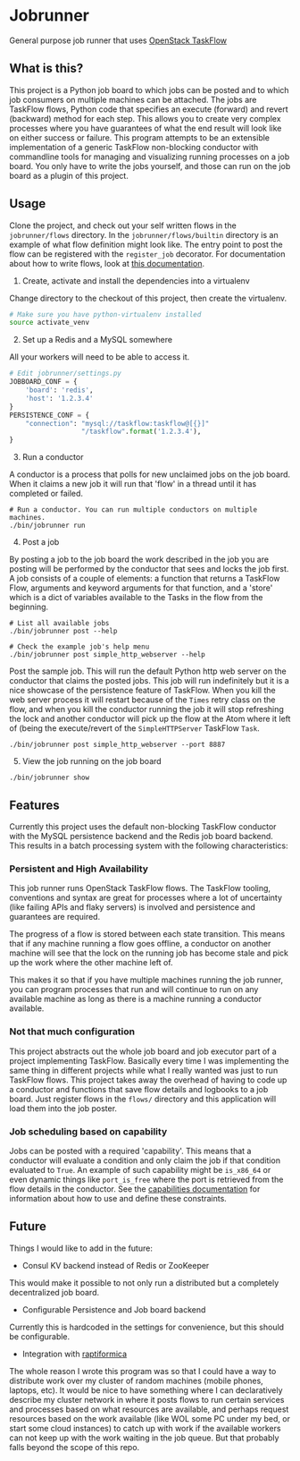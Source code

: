 Jobrunner
=========

General purpose job runner that uses [OpenStack TaskFlow](https://wiki.openstack.org/wiki/TaskFlow)

## What is this?

This project is a Python job board to which jobs can be posted and to which job consumers
on multiple machines can be attached. The jobs are TaskFlow flows, Python code that specifies
an execute (forward) and revert (backward) method for each step. This allows you to create very
complex processes where you have guarantees of what the end result will look like on either
success or failure. This program attempts to be an extensible implementation of a generic
TaskFlow non-blocking conductor with commandline tools for managing and visualizing running
processes on a job board. You only have to write the jobs yourself, and those can run on the
job board as a plugin of this project.

## Usage

Clone the project, and check out your self written flows in the `jobrunner/flows` directory.
In the `jobrunner/flows/builtin` directory is an example of what flow definition might look
like. The entry point to post the flow can be registered with the `register_job` decorator.
For documentation about how to write flows, look at [this documentation](https://github.com/vdloo/jobrunner/blob/master/docs/writing_flows_and_registering_jobs.md).

1. Create, activate and install the dependencies into a virtualenv

Change directory to the checkout of this project, then create the virtualenv.

```sh
# Make sure you have python-virtualenv installed
source activate_venv
```

2. Set up a Redis and a MySQL somewhere

All your workers will need to be able to access it.

```python
# Edit jobrunner/settings.py
JOBBOARD_CONF = {
    'board': 'redis',
    'host': '1.2.3.4'
}
PERSISTENCE_CONF = {
    "connection": "mysql://taskflow:taskflow@[{}]"
                  "/taskflow".format('1.2.3.4'),
}
```

3. Run a conductor

A conductor is a process that polls for new unclaimed jobs on the job board. When it
claims a new job it will run that 'flow' in a thread until it has completed or failed.

```
# Run a conductor. You can run multiple conductors on multiple machines.
./bin/jobrunner run
```

4. Post a job

By posting a job to the job board the work described in the job you are posting will
be performed by the conductor that sees and locks the job first. A job consists of
a couple of elements: a function that returns a TaskFlow Flow, arguments and keyword
arguments for that function, and a 'store' which is a dict of variables available
to the Tasks in the flow from the beginning.

```
# List all available jobs
./bin/jobrunner post --help

# Check the example job's help menu
./bin/jobrunner post simple_http_webserver --help
```

Post the sample job. This will run the default Python http web server on the conductor
that claims the posted jobs. This job will run indefinitely but it is a nice showcase
of the persistence feature of TaskFlow. When you kill the web server process it will
restart because of the `Times` retry class on the flow, and when you kill the conductor
running the job it will stop refreshing the lock and another conductor will pick up the
flow at the Atom where it left of (being the execute/revert of the `SimpleHTTPServer`
TaskFlow `Task`.

```
./bin/jobrunner post simple_http_webserver --port 8887
```

5. View the job running on the job board
```
./bin/jobrunner show
```

## Features

Currently this project uses the default non-blocking TaskFlow conductor with the MySQL
persistence backend and the Redis job board backend. This results in a batch processing
system with the following characteristics:

### Persistent and High Availability

This job runner runs OpenStack TaskFlow flows. The TaskFlow tooling, conventions and syntax are
great for processes where a lot of uncertainty (like failing APIs and flaky servers) is involved
and persistence and guarantees are required.

The progress of a flow is stored between each state transition. This means that if any machine
running a flow goes offline, a conductor on another machine will see that the lock on the
running job has become stale and pick up the work where the other machine left of.

This makes it so that if you have multiple machines running the job runner, you can program
processes that run and will continue to run on any available machine as long as there is a
machine running a conductor available.

### Not that much configuration

This project abstracts out the whole job board and job executor part of a project implementing
TaskFlow. Basically every time I was implementing the same thing in different projects while
what I really wanted was just to run TaskFlow flows. This project takes away the overhead of
having to code up a conductor and functions that save flow details and logbooks to a job board.
Just register flows in the `flows/` directory and this application will load them into the job
poster.

### Job scheduling based on capability

Jobs can be posted with a required 'capability'. This means that a conductor will evaluate a 
condition and only claim the job if that condition evaluated to `True`. An example of such 
capability might be `is_x86_64` or even dynamic things like `port_is_free` where the port is 
retrieved from the flow details in the conductor. See the [capabilities documentation](https://github.com/vdloo/jobrunner/blob/master/docs/capabilities.md) for 
information about how to use and define these constraints.

## Future

Things I would like to add in the future:

- Consul KV backend instead of Redis or ZooKeeper

This would make it possible to not only run a distributed but a completely decentralized job
board.

- Configurable Persistence and Job board backend

Currently this is hardcoded in the settings for convenience, but this should be configurable.

- Integration with [raptiformica](https://github.com/vdloo/raptiformica)

The whole reason I wrote this program was so that I could have a way to distribute work over
my cluster of random machines (mobile phones, laptops, etc). It would be nice to have something
where I can declaratively describe my cluster network in where it posts flows to run certain
services and processes based on what resources are available, and perhaps request resources
based on the work available (like WOL some PC under my bed, or start some cloud instances) to
catch up with work if the available workers can not keep up with the work waiting in the job
queue. But that probably falls beyond the scope of this repo.
